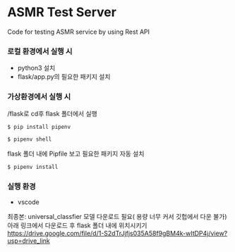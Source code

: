# ASMR Test Server
Code for testing ASMR service by using Rest API

### 로컬 환경에서 실행 시 
- python3 설치 
- flask/app.py의 필요한 패키지 설치

### 가상환경에서 실행 시
/flask로 cd후 
flask 폴더에서 실행
```bash
$ pip install pipenv
```

```bash
$ pipenv shell
```
flask 폴더 내에 Pipfile 보고 필요한 패키지 자동 설치
```bash
$ pipenv install
```

### 실행 환경
- vscode

최종본: universal_classfier 모델 다운로드 필요( 용량 너무 커서 깃헙에서 다운 불가)
아래 링크에서 다운로드 후 flask 폴더 내에 위치시키기
https://drive.google.com/file/d/1-S2dTrJjfjs035A58f9gBM4k-wItDP4j/view?usp=drive_link
